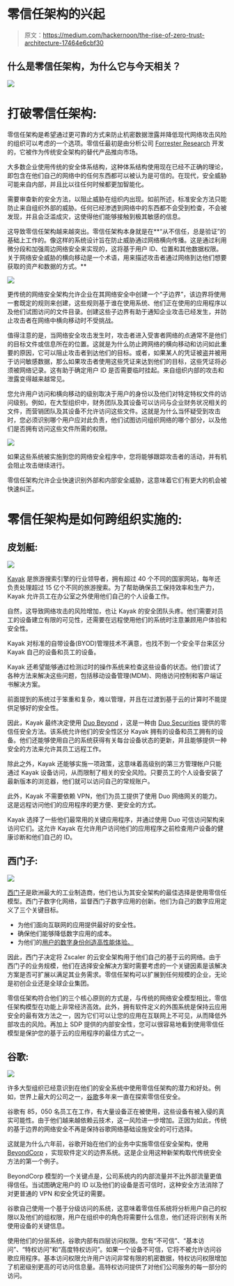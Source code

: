 # 零信任架构的兴起

> 原文：<https://medium.com/hackernoon/the-rise-of-zero-trust-architecture-17464e6cbf30>

## 什么是零信任架构，为什么它与今天相关？

![](img/bdd0029c09a003e7c3a39b21e1652724.png)

# **打破零信任架构:**

零信任架构是希望通过更可靠的方式来防止机密数据泄露并降低现代网络攻击风险的组织可以考虑的一个选项。零信任最初是由分析公司 [Forrester Research](https://go.forrester.com/) 开发的，它被作为传统安全架构的替代产品推向市场。

大多数企业使用传统的安全体系结构，这种体系结构使用现在已经不正确的理论，即包含在他们自己的网络中的任何东西都可以被认为是可信的。在现代，安全威胁可能来自内部，并且比以往任何时候都更加智能化。

需要审查新的安全方法，以阻止威胁在组织内出现。如前所述，标准安全方法只能防止来自组织外部的威胁。任何已经渗透到网络中的东西都不会受到检查，不会被发现，并且会泛滥成灾，这使得他们能够接触到极其敏感的信息。

这导致零信任架构越来越突出。零信任架构本身就是在**“从不信任，总是验证”的基础上工作的。像这样的系统设计旨在防止威胁通过网络横向传播。这是通过利用微分段和加强周边网络安全来实现的，这将基于用户 ID、位置和其他数据权限。关于网络安全威胁的横向移动是一个术语，用来描述攻击者通过网络到达他们想要获取的资产和数据的方式。**

![](img/d2b5742513a6f25431baa4bcc947badc.png)

更传统的网络安全架构允许企业在其网络安全中创建一个“子边界”，该边界将使用一套既定的规则来创建，这些规则基于谁在使用系统、他们正在使用的应用程序以及他们试图访问的文件目录。创建这些子边界有助于通知企业攻击已经发生，并防止攻击者在网络中横向移动时不受挑战。

值得注意的是，当网络安全攻击发生时，攻击者进入受害者网络的点通常不是他们的目标文件或信息所在的位置。这就是为什么防止跨网络的横向移动和访问如此重要的原因，它可以阻止攻击者到达他们的目标。或者，如果某人的凭证被盗并被用于访问敏感数据，那么如果攻击者使用这些凭证来达到他们的目标，这些凭证将必须被网络记录。这有助于确定用户 ID 是否需要临时挂起。来自组织内部的攻击和泄露变得越来越常见。

您允许用户访问和横向移动的级别取决于用户的身份以及他们对特定特权文件的访问级别。例如，在大型组织中，财务团队及其设备可以访问与企业财务状况相关的文件，而营销团队及其设备不允许访问这些文件。这就是为什么当怀疑受到攻击时，您必须识别哪个用户应对此负责，他们试图访问组织网络的哪个部分，以及他们是否拥有访问这些文件所需的权限。

![](img/62ad4f2c320e54b9b342c815525a300b.png)

如果这些系统被实施到您的网络安全程序中，您将能够跟踪攻击者的活动，并有机会阻止攻击继续进行。

零信任架构允许企业快速识别外部和内部安全威胁，这意味着它们有更大的机会被快速纠正。

# **零信任架构是如何跨组织实施的:**

## **皮划艇:**

![](img/c1f9e7aa9b6b1deb60637f2941e2e2fc.png)

[Kayak](https://www.kayak.com/) 是旅游搜索引擎的行业领导者，拥有超过 40 个不同的国家网站，每年还负责处理超过 15 亿个不同的旅游搜索。为了帮助确保员工保持效率和生产力，Kayak 允许员工在办公室之外使用他们自己的个人设备工作。

自然，这导致网络攻击的风险增加，也让 Kayak 的安全团队头疼。他们需要对员工的设备建立有限的可见性，还需要在远程使用他们的系统时注意兼顾用户体验和安全性。

Kayak 对标准的自带设备(BYOD)管理技术不满意，也找不到一个安全平台来区分 Kayak 自己的设备和员工的设备。

Kayak 还希望能够通过检测过时的操作系统来检查这些设备的状态。他们尝试了各种方法来解决这些问题，包括移动设备管理(MDM)、网络访问控制和客户端证书解决方案。

前面提到的系统过于笨重和复杂，难以管理，并且在过渡到基于云的计算时不能提供足够好的安全性。

因此，Kayak 最终决定使用 [Duo Beyond](https://duo.com/docs/beyond-overview) ，这是一种由 [Duo Securities](https://duo.com/) 提供的零信任安全方法。该系统允许他们的安全性区分 Kayak 拥有的设备和员工拥有的设备。他们还能够使用自己的系统获得有关每台设备状态的更新，并且能够提供一种安全的方法来允许其员工远程工作。

除此之外，Kayak 还能够实施一项政策，这意味着高级别的第三方管理帐户只能通过 Kayak 设备访问，从而限制了相关的安全风险。只要员工的个人设备安装了最新版本的浏览器，他们就可以访问自己的常规账户。

此外，Kayak 不需要依赖 VPN，他们为员工提供了使用 Duo 网络网关的能力。这是远程访问他们的应用程序的更方便、更安全的方式。

Kayak 选择了一些他们最常用的关键应用程序，并通过使用 Duo 可信访问架构来访问它们。这允许 Kayak 在允许用户访问他们的应用程序之前检查用户设备的健康诊断和他们自己的 ID。

## **西门子:**

![](img/fcd62b07b4a9ded554333e4763b19d5c.png)

[西门子](https://new.siemens.com/global/en.html)是欧洲最大的工业制造商，他们也认为其安全架构的最佳选择是使用零信任模型。西门子数字化网络，监督西门子数字应用的创新。他们为自己的数字应用定义了三个关键目标。

*   为他们面向互联网的应用提供最好的安全性。
*   确保他们能够降低数字应用的成本。
*   为他们的[用户的数字身份创造高性能体验。](https://startupstash.com/the-rise-of-digital-identity/)

因此，西门子决定将 Zscaler 的云安全架构用于他们自己的基于云的网络。由于西门子的业务规模，他们在选择安全解决方案时需要考虑的一个关键因素是该解决方案是否可扩展以满足其业务需求。零信任架构可以扩展到任何规模的企业，无论是初创企业还是全球企业集团。

零信任架构符合他们的三个核心原则的方式是，与传统的网络安全模型相比，零信任架构模型在功能上非常经济高效。此外，拥有软件定义的外围系统是保持云应用安全的最有效方法之一，因为它们可以让您的应用在互联网上不可见，从而降低外部攻击的风险。再加上 SDP 提供的内部安全性，您可以很容易地看到使用零信任模型是保护您的基于云的应用程序的最佳方式之一。

## **谷歌:**

![](img/691f5672f0f3c46f9bfc5085f1c7e752.png)

许多大型组织已经意识到在他们的安全系统中使用零信任架构的潜力和好处。例如，世界上最大的公司之一，[谷歌](https://www.google.com/)多年来一直在探索零信任安全。

谷歌有 85，050 名员工在工作，有大量设备正在被使用，这些设备有被入侵的真实可能性。由于他们越来越依赖云技术，这一风险进一步增加。正因为如此，传统的基于边界的网络安全不再是保持谷歌网络基础设施安全的可行选择。

这就是为什么六年前，谷歌开始在他们的业务中实施零信任安全架构，使用 [BeyondCorp](https://beyondcorp.com/) ，实现软件定义的边界系统。这是企业用这种新架构取代传统安全方法的第一个例子。

BeyondCorp 模型的一个关键点是，公司系统内的内部流量并不比外部流量更值得信任。当试图确定用户的 ID 以及他们的设备是否可信时，这种安全方法消除了对更普通的 VPN 和安全凭证的需要。

谷歌自己使用一个基于分级访问的系统，这意味着零信任系统将分析用户自己的权限以及他们的组权限，用户在组织中的角色将需要什么信息，他们还将识别有关所使用设备的关键信息。

使用他们的分层系统，谷歌内部有四层访问权限。您有“不可信”、“基本访问”、“特权访问”和“高度特权访问”。如果一个设备不可信，它将不被允许访问谷歌应用程序。基本访问权限允许用户访问非常有限的机密数据，特权访问权限增加了机密级别更高的可访问信息量。高特权访问提供了对他们公司服务的每一部分的访问。